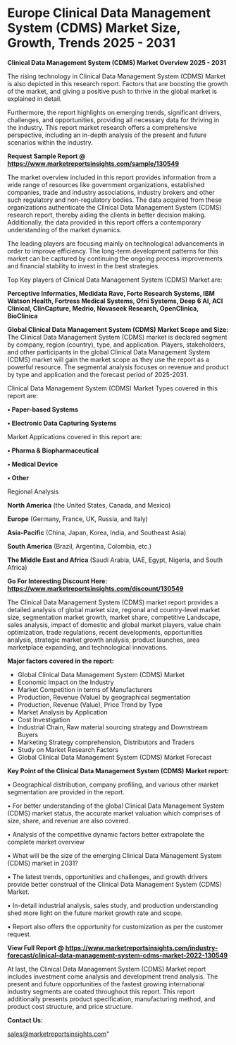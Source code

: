 # Europe Clinical Data Management System (CDMS) Market Size, Growth, Trends 2025 - 2031

<Strong> Clinical Data Management System (CDMS) Market Overview 2025 - 2031</strong>

The rising technology in Clinical Data Management System (CDMS) Market is also depicted in this research report. Factors that are boosting the growth of the market, and giving a positive push to thrive in the global market is explained in detail.

Furthermore, the report highlights on emerging trends, significant drivers, challenges, and opportunities, providing all necessary data for thriving in the industry. This report market research offers a comprehensive perspective, including an in-depth analysis of the present and future scenarios within the industry.

<strong>Request Sample Report @ <a href=https://www.marketreportsinsights.com/sample/130549>https://www.marketreportsinsights.com/sample/130549</a></strong>

The market overview included in this report provides information from a wide range of resources like government organizations, established companies, trade and industry associations, industry brokers and other such regulatory and non-regulatory bodies. The data acquired from these organizations authenticate the Clinical Data Management System (CDMS) research report, thereby aiding the clients in better decision making. Additionally, the data provided in this report offers a contemporary understanding of the market dynamics.

The leading players are focusing mainly on technological advancements in order to improve efficiency. The long-term development patterns for this market can be captured by continuing the ongoing process improvements and financial stability to invest in the best strategies.

Top Key players of Clinical Data Management System (CDMS) Market are:

<strong>Perceptive Informatics, Medidata Rave, Forte Research Systems, IBM Watson Health, Fortress Medical Systems, Ofni Systems, Deep 6 AI, ACI Clinical, ClinCapture, Medrio, Novaseek Research, OpenClinica, BioClinica</strong>

<strong><b>Global Clinical Data Management System (CDMS) Market Scope and Size:</b></strong>
The Clinical Data Management System (CDMS) market is declared segment by company, region (country), type, and application. Players, stakeholders, and other participants in the global Clinical Data Management System (CDMS) market will gain the market scope as they use the report as a powerful resource. The segmental analysis focuses on revenue and product by type and application and the forecast period of 2025-2031.

Clinical Data Management System (CDMS) Market Types covered in this report are:

<strong>• Paper-based Systems

• Electronic Data Capturing Systems</strong>

Market Applications covered in this report are:

<strong>• Pharma & Biopharmaceutical

• Medical Device

• Other</strong> 

Regional Analysis

<strong>North America</strong> (the United States, Canada, and Mexico)

<strong>Europe</strong> (Germany, France, UK, Russia, and Italy)

<strong>Asia-Pacific</strong> (China, Japan, Korea, India, and Southeast Asia)

<strong>South America</strong> (Brazil, Argentina, Colombia, etc.)

<strong>The Middle East and Africa</strong> (Saudi Arabia, UAE, Egypt, Nigeria, and South Africa)

<strong>Go For Interesting Discount Here: <a href=https://www.marketreportsinsights.com/discount/130549>https://www.marketreportsinsights.com/discount/130549</a></strong>

The Clinical Data Management System (CDMS) market report provides a detailed analysis of global market size, regional and country-level market size, segmentation market growth, market share, competitive Landscape, sales analysis, impact of domestic and global market players, value chain optimization, trade regulations, recent developments, opportunities analysis, strategic market growth analysis, product launches, area marketplace expanding, and technological innovations.

<strong><b>Major factors covered in the report:</b></strong>
<ul>
  <li>Global Clinical Data Management System (CDMS) Market </li>
  <li>Economic Impact on the Industry</li>
  <li>Market Competition in terms of Manufacturers</li>
  <li>Production, Revenue (Value) by geographical segmentation</li>
  <li>Production, Revenue (Value), Price Trend by Type</li>
  <li>Market Analysis by Application</li>
  <li>Cost Investigation</li>
  <li>Industrial Chain, Raw material sourcing strategy and Downstream Buyers</li>
  <li>Marketing Strategy comprehension, Distributors and Traders</li>
  <li>Study on Market Research Factors</li>
  <li>Global Clinical Data Management System (CDMS) Market Forecast</li>
</ul>

<strong><b>Key Point of the Clinical Data Management System (CDMS) Market report:</b></strong>

• Geographical distribution, company profiling, and various other market segmentation are provided in the report.

• For better understanding of the global Clinical Data Management System (CDMS) market status, the accurate market valuation which comprises of size, share, and revenue are also covered.

• Analysis of the competitive dynamic factors better extrapolate the complete market overview

• What will be the size of the emerging Clinical Data Management System (CDMS) market in 2031?

• The latest trends, opportunities and challenges, and growth drivers provide better construal of the Clinical Data Management System (CDMS) Market.

• In-detail industrial analysis, sales study, and production understanding shed more light on the future market growth rate and scope.

• Report also offers the opportunity for customization as per the customer request.

<strong><b>View Full Report @ <a href=https://www.marketreportsinsights.com/industry-forecast/clinical-data-management-system-cdms-market-2022-130549>https://www.marketreportsinsights.com/industry-forecast/clinical-data-management-system-cdms-market-2022-130549</a></b></strong>


At last, the Clinical Data Management System (CDMS) Market report includes investment come analysis and development trend analysis. The present and future opportunities of the fastest growing international industry segments are coated throughout this report. This report additionally presents product specification, manufacturing method, and product cost structure, and price structure.

<strong>Contact Us:</strong>

sales@marketreportsinsights.com"
